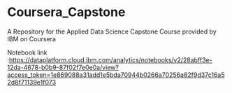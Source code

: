 # Coursera_Capstone
A Repository for the Applied Data Science Capstone Course provided by IBM on Coursera

Notebook link :https://dataplatform.cloud.ibm.com/analytics/notebooks/v2/28abff3e-12da-4678-b0b9-87f02f7e0e0a/view?access_token=1e869088a31add1e5bda70944b0266a70256a82f9d37c16a52d8f71139e1f073

